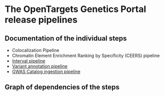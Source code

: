 # The OpenTargets Genetics Portal release pipelines

## Documentation of the individual steps

- Colocalization Pipeline
- Chromatin Element Enrichment Ranking by Specificity (CEERS) pipeline
- [Interval pipeline](intervals.md)
- [Variant annotation pipeline](variant_annotation.md)
- [GWAS Catalog ingestion pipeline](GWAS_ingestion.md)

## Graph of dependencies of the steps
